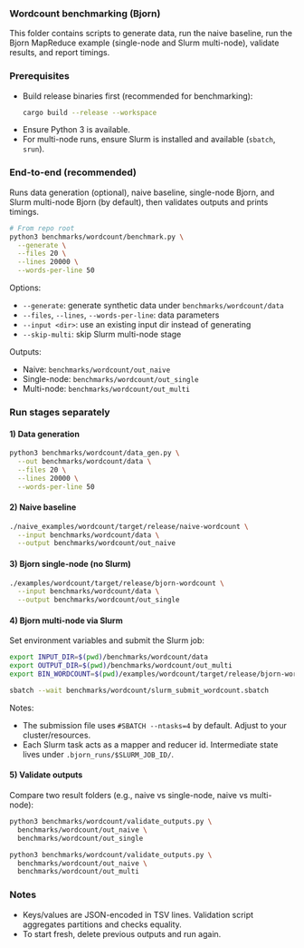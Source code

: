 ### Wordcount benchmarking (Bjorn)

This folder contains scripts to generate data, run the naive baseline, run the Bjorn MapReduce example (single-node and Slurm multi-node), validate results, and report timings.

### Prerequisites
- Build release binaries first (recommended for benchmarking):
  ```bash
  cargo build --release --workspace
  ```
- Ensure Python 3 is available.
- For multi-node runs, ensure Slurm is installed and available (`sbatch`, `srun`).

### End-to-end (recommended)
Runs data generation (optional), naive baseline, single-node Bjorn, and Slurm multi-node Bjorn (by default), then validates outputs and prints timings.

```bash
# From repo root
python3 benchmarks/wordcount/benchmark.py \
  --generate \
  --files 20 \
  --lines 20000 \
  --words-per-line 50
```
Options:
- `--generate`: generate synthetic data under `benchmarks/wordcount/data`
- `--files`, `--lines`, `--words-per-line`: data parameters
- `--input <dir>`: use an existing input dir instead of generating
- `--skip-multi`: skip Slurm multi-node stage

Outputs:
- Naive: `benchmarks/wordcount/out_naive`
- Single-node: `benchmarks/wordcount/out_single`
- Multi-node: `benchmarks/wordcount/out_multi`

### Run stages separately

#### 1) Data generation
```bash
python3 benchmarks/wordcount/data_gen.py \
  --out benchmarks/wordcount/data \
  --files 20 \
  --lines 20000 \
  --words-per-line 50
```

#### 2) Naive baseline
```bash
./naive_examples/wordcount/target/release/naive-wordcount \
  --input benchmarks/wordcount/data \
  --output benchmarks/wordcount/out_naive
```

#### 3) Bjorn single-node (no Slurm)
```bash
./examples/wordcount/target/release/bjorn-wordcount \
  --input benchmarks/wordcount/data \
  --output benchmarks/wordcount/out_single
```

#### 4) Bjorn multi-node via Slurm
Set environment variables and submit the Slurm job:
```bash
export INPUT_DIR=$(pwd)/benchmarks/wordcount/data
export OUTPUT_DIR=$(pwd)/benchmarks/wordcount/out_multi
export BIN_WORDCOUNT=$(pwd)/examples/wordcount/target/release/bjorn-wordcount

sbatch --wait benchmarks/wordcount/slurm_submit_wordcount.sbatch
```
Notes:
- The submission file uses `#SBATCH --ntasks=4` by default. Adjust to your cluster/resources.
- Each Slurm task acts as a mapper and reducer id. Intermediate state lives under `.bjorn_runs/$SLURM_JOB_ID/`.

#### 5) Validate outputs
Compare two result folders (e.g., naive vs single-node, naive vs multi-node):
```bash
python3 benchmarks/wordcount/validate_outputs.py \
  benchmarks/wordcount/out_naive \
  benchmarks/wordcount/out_single

python3 benchmarks/wordcount/validate_outputs.py \
  benchmarks/wordcount/out_naive \
  benchmarks/wordcount/out_multi
```

### Notes
- Keys/values are JSON-encoded in TSV lines. Validation script aggregates partitions and checks equality.
- To start fresh, delete previous outputs and run again.
